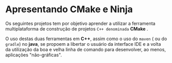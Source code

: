 # Apresentando CMake e Ninja

Os seguintes projetos tem por objetivo aprender a utilizar a ferramenta 
multiplataforma de construção de projetos `C++ denominada` **CMake** .

O uso destas duas ferramentas em **C++**, assim como o uso do 
`maven` ( ou do `gradle`) no **java**, se propoem a libertar o usuário 
da interface IDE e a volta da utilização da boa e velha linha de comando
para desenvolver, ao menos, aplicações "não-gráficas".


